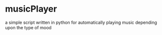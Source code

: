 # musicPlayer
a simple script written in python for automatically playing music depending upon the type of mood 
